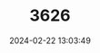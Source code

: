 ---
title: "3626"
category: "Caloprymnus campestris"
draft: false
date: 2024-02-22 13:03:49
languages:
  English: ["Buff-nosed Rat-kangaroo", "Desert Rat-kangaroo", "Plains Rat-kangaroo", "Desert Rat Kangaroo"]
  Spanish; Castilian: ["Canguro-rata Desértico"]
  French: ["Kangourou-rat Du Désert"]
  German: ["Nacktbrustkänguru"]
---